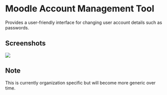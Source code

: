 # Moodle Account Management Tool
Provides a user-friendly interface for changing user account details such as passwords.

## Screenshots
![](https://www.classroomtechtools.com/assets/img/moodle-plugin-screenshots/local_account_management/1.png?v=2)

## Note
This is currently organization specific but will become more generic over time.
